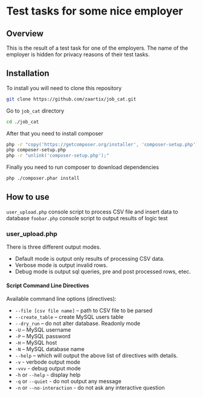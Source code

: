 # Test tasks for some nice employer

## Overview
This is the result of a test task for one of the employers. The name of the employer is hidden for privacy reasons of their test tasks.

## Installation

To install you will need to clone this repository
```bash
git clone https://github.com/zaartix/job_cat.git
```
Go to `job_cat` directory
```bash
cd ./job_cat
```
After that you need to install composer
```bash
php -r "copy('https://getcomposer.org/installer', 'composer-setup.php');"
php composer-setup.php
php -r "unlink('composer-setup.php');"
```
Finally you need to run composer to download dependencies
```bash
php ./composer.phar install
```
## How to use
`user_upload.php` console script to process CSV file and insert data to database
`foobar.php` console script to output results of logic test

### user_upload.php
There is three different output modes. 
- Default mode is output only results of processing CSV data. 
- Verbose mode is output invalid rows. 
- Debug mode is output sql queries, pre and post processed rows, etec.

#### Script Command Line Directives

Available command line options (directives):
- `--file [csv file name]` – path to CSV file to be parsed
- `--create_table` – create MySQL users table
- `--dry_run` – do not alter database. Readonly mode
- `-U` – MySQL username
- `-P` – MySQL password
- `-H` – MySQL host
- `-N` – MySQL database name
- `--help` – which will output the above list of directives with details.
- `-v` - verbode output mode
- `-vvv` - debug output mode
- `-h` or `--help` - display help
- `-q` or `--quiet` - do not output any message
- `-n` or `--no-interaction` - do not ask any interactive question

